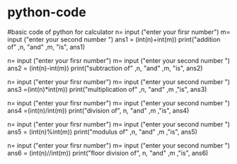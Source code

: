 # python-code
#basic code of python for calculator
n= input ("enter your firsr number")
m= input ("enter your second number ")
ans1 = (int(n)+int(m))
print("addition of" ,n, "and" ,m, "is", ans1)

n= input ("enter your firsr number")
m= input ("enter your second number ")
ans2 = (int(n)-int(m))
print("subtraction of" ,n, "and" ,m, "is", ans2)

n= input ("enter your firsr number")
m= input ("enter your second number ")
ans3 =(int(n)*int(m))
print("multiplication of" ,n, "and" ,m ,"is", ans3)

n= input ("enter your firsr number")
m= input ("enter your second number ")
ans4 =(int(n)/int(m))
print("division of", n, "and" ,m ,"is", ans4)

n= input ("enter your firsr number")
m= input ("enter your second number ")
ans5 = (int(n)%int(m))
print("modulus of" ,n, "and" ,m ,"is", ans5)

n= input ("enter your firsr number")
m= input ("enter your second number ")
ans6 = (int(n)//int(m))
print("floor division of", n, "and" ,m ,"is", ans6)
